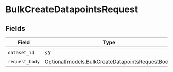 # BulkCreateDatapointsRequest


## Fields

| Field                                                                                            | Type                                                                                             | Required                                                                                         | Description                                                                                      |
| ------------------------------------------------------------------------------------------------ | ------------------------------------------------------------------------------------------------ | ------------------------------------------------------------------------------------------------ | ------------------------------------------------------------------------------------------------ |
| `dataset_id`                                                                                     | *str*                                                                                            | :heavy_check_mark:                                                                               | N/A                                                                                              |
| `request_body`                                                                                   | [Optional[models.BulkCreateDatapointsRequestBody]](../models/bulkcreatedatapointsrequestbody.md) | :heavy_minus_sign:                                                                               | N/A                                                                                              |